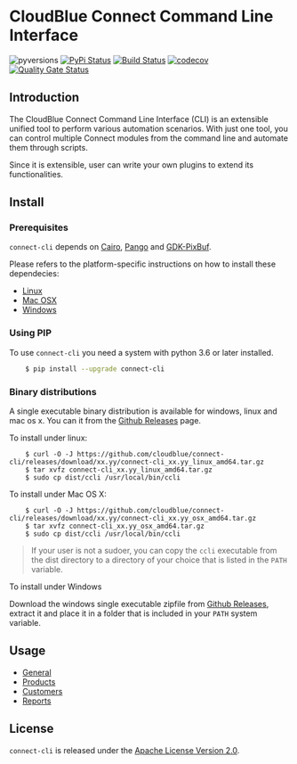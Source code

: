 # CloudBlue Connect Command Line Interface

![pyversions](https://img.shields.io/pypi/pyversions/connect-cli.svg) [![PyPi Status](https://img.shields.io/pypi/v/connect-cli.svg)](https://pypi.org/project/connect-cli/) [![Build Status](https://travis-ci.org/cloudblue/connect-cli.svg?branch=master)](https://travis-ci.org/cloudblue/connect-cli) [![codecov](https://codecov.io/gh/cloudblue/connect-cli/branch/master/graph/badge.svg)](https://codecov.io/gh/cloudblue/connect-cli) [![Quality Gate Status](https://sonarcloud.io/api/project_badges/measure?project=connect-cli&metric=alert_status)](https://sonarcloud.io/dashboard?id=connect-cli)


## Introduction

The CloudBlue Connect Command Line Interface (CLI) is an extensible unified tool to perform various automation scenarios. With just one tool, you can control multiple Connect modules from the command line and automate them through scripts.

Since it is extensible, user can write your own plugins to extend its functionalities.


## Install

### Prerequisites

`connect-cli` depends on [Cairo](https://www.cairographics.org/), [Pango](https://pango.gnome.org/) and 
[GDK-PixBuf](https://developer.gnome.org/gdk-pixbuf/stable/).

Please refers to the platform-specific instructions on how to install these dependecies:

* [Linux](docs/linux_deps_install.md)
* [Mac OSX](docs/osx_deps_install.md)
* [Windows](docs/win_deps_install.md)


### Using PIP

To use `connect-cli` you need a system with python 3.6 or later installed.

```sh
    $ pip install --upgrade connect-cli
```    

### Binary distributions

A single executable binary distribution is available for windows, linux and mac os x.
You can it from the [Github Releases](https://github.com/cloudblue/connect-cli/releases) page.

To install under linux:

```
    $ curl -O -J https://github.com/cloudblue/connect-cli/releases/download/xx.yy/connect-cli_xx.yy_linux_amd64.tar.gz
    $ tar xvfz connect-cli_xx.yy_linux_amd64.tar.gz
    $ sudo cp dist/ccli /usr/local/bin/ccli
```

To install under Mac OS X:

```
    $ curl -O -J https://github.com/cloudblue/connect-cli/releases/download/xx.yy/connect-cli_xx.yy_osx_amd64.tar.gz
    $ tar xvfz connect-cli_xx.yy_osx_amd64.tar.gz
    $ sudo cp dist/ccli /usr/local/bin/ccli
```

> If your user is not a sudoer, you can copy the `ccli` executable from the dist directory to a directory of your choice
> that is listed in the `PATH` variable.


To install under Windows

Download the windows single executable zipfile from [Github Releases](https://github.com/cloudblue/connect-cli/releases/download/xx.yy/connect-cli_xx.yy_windows_amd64.zip), extract it and place it in a folder that is included in your `PATH` system variable.


## Usage

* [General](docs/core_usage.md)
* [Products](docs/products_usage.md)
* [Customers](docs/customers_usage.md)
* [Reports](docs/reports_usage.md)


## License

`connect-cli` is released under the [Apache License Version 2.0](https://www.apache.org/licenses/LICENSE-2.0).
